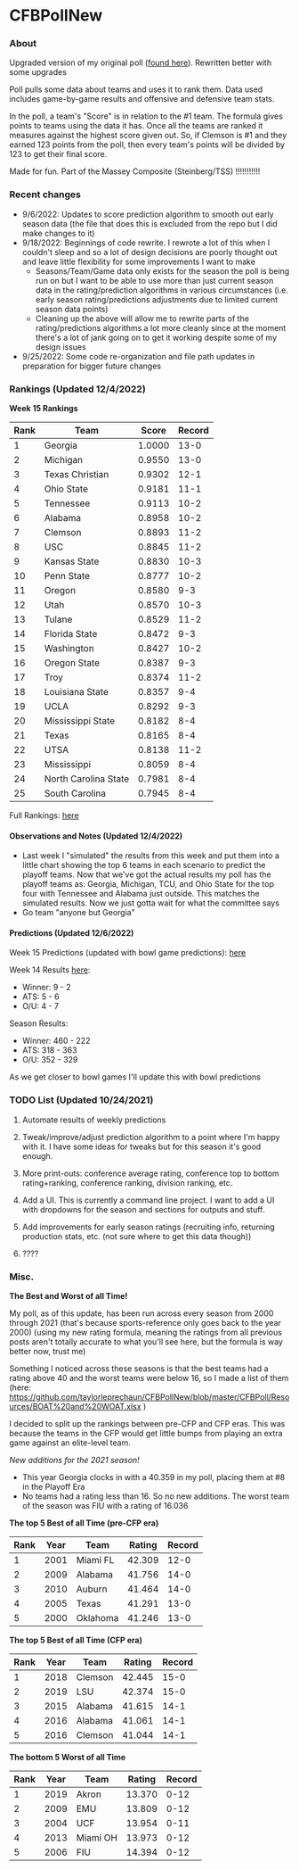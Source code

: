 # CFBPollNew

### About

Upgraded version of my original poll ([found here](https://github.com/taylorleprechaun/CFBPoll)).  Rewritten better with some upgrades

Poll pulls some data about teams and uses it to rank them.  Data used includes game-by-game results and offensive and defensive team stats.

In the poll, a team's "Score" is in relation to the #1 team.  The formula gives points to teams using the data it has.  Once all the teams are ranked it measures against the highest score given out.  So, if Clemson is #1 and they earned 123 points from the poll, then every team's points will be divided by 123 to get their final score.

Made for fun.  Part of the Massey Composite (Steinberg/TSS) !!!!!!!!!!!

### Recent changes

* 9/6/2022: Updates to score prediction algorithm to smooth out early season data (the file that does this is excluded from the repo but I did make changes to it)
* 9/18/2022: Beginnings of code rewrite. I rewrote a lot of this when I couldn't sleep and so a lot of design decisions are poorly thought out and leave little flexibility for some improvements I want to make
    * Seasons/Team/Game data only exists for the season the poll is being run on but I want to be able to use more than just current season data in the rating/prediction algorithms in various circumstances (i.e. early season rating/predictions adjustments due to limited current season data points)
	* Cleaning up the above will allow me to rewrite parts of the rating/predictions algorithms a lot more cleanly since at the moment there's a lot of jank going on to get it working despite some of my design issues
* 9/25/2022: Some code re-organization and file path updates in preparation for bigger future changes

### Rankings (Updated 12/4/2022)

**Week 15 Rankings**

Rank | Team | Score | Record
---|---|---|---
1 | Georgia | 1.0000 | 13-0
2 | Michigan | 0.9550 | 13-0
3 | Texas Christian | 0.9302 | 12-1
4 | Ohio State | 0.9181 | 11-1
5 | Tennessee | 0.9113 | 10-2
6 | Alabama | 0.8958 | 10-2
7 | Clemson | 0.8893 | 11-2
8 | USC | 0.8845 | 11-2
9 | Kansas State | 0.8830 | 10-3
10 | Penn State | 0.8777 | 10-2
11 | Oregon | 0.8580 | 9-3
12 | Utah | 0.8570 | 10-3
13 | Tulane | 0.8529 | 11-2
14 | Florida State | 0.8472 | 9-3
15 | Washington | 0.8427 | 10-2
16 | Oregon State | 0.8387 | 9-3
17 | Troy | 0.8374 | 11-2
18 | Louisiana State | 0.8357 | 9-4
19 | UCLA | 0.8292 | 9-3
20 | Mississippi State | 0.8182 | 8-4
21 | Texas | 0.8165 | 8-4
22 | UTSA | 0.8138 | 11-2
23 | Mississippi | 0.8059 | 8-4
24 | North Carolina State | 0.7981 | 8-4
25 | South Carolina | 0.7945 | 8-4

Full Rankings: [here](https://github.com/taylorleprechaun/CFBPollNew/blob/main/CFBPoll/PreviousPolls/2022/2022-Week%2015%20Post%20CCG.md)

#### Observations and Notes (Updated 12/4/2022)

* Last week I "simulated" the results from this week and put them into a little chart showing the top 6 teams in each scenario to predict the playoff teams. Now that we've got the actual results my poll has the playoff teams as: Georgia, Michigan, TCU, and Ohio State for the top four with Tennessee and Alabama just outside. This matches the simulated results. Now we just gotta wait for what the committee says
* Go team "anyone but Georgia"

#### Predictions (Updated 12/6/2022)

Week 15 Predictions (updated with bowl game predictions): [here](https://github.com/taylorleprechaun/CFBPollNew/blob/main/CFBPoll/PreviousPolls/2022/Predictions/2022-Week%2015%20Post%20CCG.md)

Week 14 Results [here](https://github.com/taylorleprechaun/CFBPollNew/blob/main/CFBPoll/PreviousPolls/2022/Predictions/2022-Week%2014%20Pre%20CCG.md):
* Winner: 9 - 2
* ATS: 5 - 6
* O/U: 4 - 7

Season Results:
* Winner: 460 - 222
* ATS: 318 - 363
* O/U: 352 - 329

As we get closer to bowl games I'll update this with bowl predictions
 
### TODO List (Updated 10/24/2021)

1. Automate results of weekly predictions

2. Tweak/improve/adjust prediction algorithm to a point where I'm happy with it.  I have some ideas for tweaks but for this season it's good enough.

3. More print-outs: conference average rating, conference top to bottom rating+ranking, conference ranking, division ranking, etc.

4. Add a UI.  This is currently a command line project.  I want to add a UI with dropdowns for the season and sections for outputs and stuff.
	
5. Add improvements for early season ratings (recruiting info, returning production stats, etc. (not sure where to get this data though))

6. ????

### Misc.

**The Best and Worst of all Time!**

My poll, as of this update, has been run across every season from 2000 through 2021 (that's because sports-reference only goes back to the year 2000) (using my new rating formula, meaning the ratings from all previous posts aren't totally accurate to what you'll see here, but the formula is way better now, trust me)

Something I noticed across these seasons is that the best teams had a rating above 40 and the worst teams were below 16, so I made a list of them (here: https://github.com/taylorleprechaun/CFBPollNew/blob/master/CFBPoll/Resources/BOAT%20and%20WOAT.xlsx )

I decided to split up the rankings between pre-CFP and CFP eras.  This was because the teams in the CFP would get little bumps from playing an extra game against an elite-level team.

*New additions for the 2021 season!*

* This year Georgia clocks in with a 40.359 in my poll, placing them at #8 in the Playoff Era
* No teams had a rating less than 16.  So no new additions.  The worst team of the season was FIU with a rating of 16.036

**The top 5 Best of all Time (pre-CFP era)**

Rank | Year | Team | Rating | Record
---|---|---|---|---
1 | 2001 | Miami FL | 42.309 | 12-0
2 | 2009 | Alabama | 41.756 | 14-0
3 | 2010 | Auburn | 41.464 | 14-0
4 | 2005 | Texas | 41.291 | 13-0
5 | 2000 | Oklahoma | 41.246 | 13-0

**The top 5 Best of all Time (CFP era)**

Rank | Year | Team | Rating | Record
---|---|---|---|---
1 | 2018 | Clemson | 42.445 | 15-0
2 | 2019 | LSU | 42.374 | 15-0
3 | 2015 | Alabama | 41.615 | 14-1
4 | 2016 | Alabama | 41.061 | 14-1
5 | 2016 | Clemson | 41.044 | 14-1

**The bottom 5 Worst of all Time**

Rank | Year | Team | Rating | Record
---|---|---|---|---
1 | 2019 | Akron | 13.370 | 0-12
2 | 2009 | EMU | 13.809 | 0-12
3 | 2004 | UCF | 13.954 | 0-11
4 | 2013 | Miami OH | 13.973 | 0-12
5 | 2006 | FIU | 14.394 | 0-12
